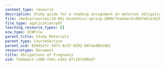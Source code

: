 ```yaml
---
content_type: resource
description: Study guide for a reading assignment on maternal obligations.
file: /media/courses/24-06j-bioethics-spring-2009/fea4aac2cd8bfe61e1b2b7c167a98ad7_MIT24_06Js09_study11.pdf
file_type: application/pdf
learning_resource_types: []
ocw_type: OCWFile
parent_title: Study Materials
parent_type: CourseSection
parent_uid: 02691e7c-3d71-8c57-0282-897aed8b1db2
resourcetype: Document
title: Obligations of Pregnancy
uid: fea4aac2-cd8b-fe61-e1b2-b7c167a98ad7
---
```

